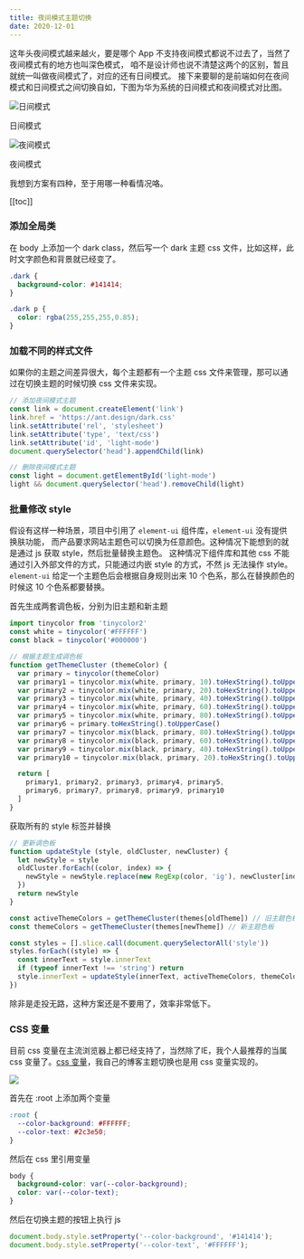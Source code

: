 ```yaml
---
title: 夜间模式主题切换
date: 2020-12-01
---
```


这年头夜间模式越来越火，要是哪个 App 不支持夜间模式都说不过去了，当然了夜间模式有的地方也叫深色模式，
咱不是设计师也说不清楚这两个的区别，暂且就统一叫做夜间模式了，对应的还有日间模式。
接下来要聊的是前端如何在夜间模式和日间模式之间切换自如，下图为华为系统的日间模式和夜间模式对比图。

<div class="dark-mode-flex">
  <div>
    <img src="https://img-cdn.wezhuiyi.com/yi-blog/%E6%97%A5%E9%97%B4%E6%A8%A1%E5%BC%8F.jpg" alt="日间模式" />
    <p>日间模式</p>
  </div>
  <div>
    <img src="https://img-cdn.wezhuiyi.com/yi-blog/%E5%A4%9C%E9%97%B4%E6%A8%A1%E5%BC%8F.jpg" alt="夜间模式" />
    <p>夜间模式</p>
  </div>
</div>

<!-- more -->

我想到方案有四种，至于用哪一种看情况咯。

[[toc]]

### 添加全局类

在 body 上添加一个 dark class，然后写一个 dark 主题 css 文件，比如这样，此时文字颜色和背景就已经变了。

```css
.dark {
  background-color: #141414;
}

.dark p {
  color: rgba(255,255,255,0.85);
}
```

### 加载不同的样式文件

如果你的主题之间差异很大，每个主题都有一个主题 css 文件来管理，那可以通过在切换主题的时候切换 css 文件来实现。

```js
// 添加夜间模式主题
const link = document.createElement('link')
link.href = 'https://ant.design/dark.css'
link.setAttribute('rel', 'stylesheet')
link.setAttribute('type', 'text/css')
link.setAttribute('id', 'light-mode')
document.querySelector('head').appendChild(link)

// 删除夜间模式主题
const light = document.getElementById('light-mode')
light && document.querySelector('head').removeChild(light)
```

### 批量修改 style

假设有这样一种场景，项目中引用了 `element-ui` 组件库，`element-ui` 没有提供换肤功能，
而产品要求网站主题色可以切换为任意颜色。这种情况下能想到的就是通过 js 获取 style，然后批量替换主题色。
这种情况下组件库和其他 css 不能通过引入外部文件的方式，只能通过内嵌 style 的方式，不然 js 无法操作 style。
`element-ui` 给定一个主题色后会根据自身规则出来 10 个色系，那么在替换颜色的时候这 10 个色系都要替换。

首先生成两套调色板，分别为旧主题和新主题
```js
import tinycolor from 'tinycolor2'
const white = tinycolor('#FFFFFF')
const black = tinycolor('#000000')

// 根据主题生成调色板
function getThemeCluster (themeColor) {
  var primary = tinycolor(themeColor)
  var primary1 = tinycolor.mix(white, primary, 10).toHexString().toUpperCase()
  var primary2 = tinycolor.mix(white, primary, 20).toHexString().toUpperCase()
  var primary3 = tinycolor.mix(white, primary, 40).toHexString().toUpperCase()
  var primary4 = tinycolor.mix(white, primary, 60).toHexString().toUpperCase()
  var primary5 = tinycolor.mix(white, primary, 80).toHexString().toUpperCase()
  var primary6 = primary.toHexString().toUpperCase()
  var primary7 = tinycolor.mix(black, primary, 80).toHexString().toUpperCase()
  var primary8 = tinycolor.mix(black, primary, 60).toHexString().toUpperCase()
  var primary9 = tinycolor.mix(black, primary, 40).toHexString().toUpperCase()
  var primary10 = tinycolor.mix(black, primary, 20).toHexString().toUpperCase()

  return [
    primary1, primary2, primary3, primary4, primary5,
    primary6, primary7, primary8, primary9, primary10
  ]
}
```

获取所有的 style 标签并替换
```js
// 更新调色板
function updateStyle (style, oldCluster, newCluster) {
  let newStyle = style
  oldCluster.forEach((color, index) => {
    newStyle = newStyle.replace(new RegExp(color, 'ig'), newCluster[index])
  })
  return newStyle
}

const activeThemeColors = getThemeCluster(themes[oldTheme]) // 旧主题色板
const themeColors = getThemeCluster(themes[newTheme]) // 新主题色板

const styles = [].slice.call(document.querySelectorAll('style'))
styles.forEach((style) => {
  const innerText = style.innerText
  if (typeof innerText !== 'string') return
  style.innerText = updateStyle(innerText, activeThemeColors, themeColors)
})
```

除非是走投无路，这种方案还是不要用了，效率非常低下。

### CSS 变量

目前 css 变量在主流浏览器上都已经支持了，当然除了IE，我个人最推荐的当属 css 变量了。[css 变量](http://www.ruanyifeng.com/blog/2017/05/css-variables.html)，我自己的博客主题切换也是用 css 变量实现的。

![](https://img-cdn.wezhuiyi.com/yi-blog/css-variables.jpg)

首先在 :root 上添加两个变量
```css
:root {
  --color-background: #FFFFFF;
  --color-text: #2c3e50;
}
```

然后在 css 里引用变量
```css
body {
  background-color: var(--color-background);
  color: var(--color-text);
}
```

然后在切换主题的按钮上执行 js
```js
document.body.style.setProperty('--color-background', '#141414');
document.body.style.setProperty('--color-text', '#FFFFFF');
```
